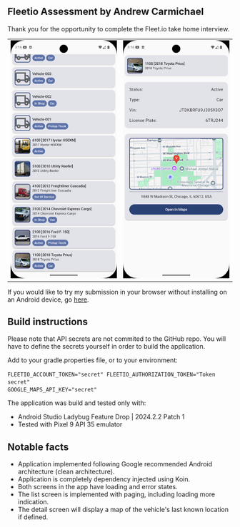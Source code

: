 ## Fleetio Assessment by Andrew Carmichael

Thank you for the opportunity to complete the Fleet.io take home interview.

<table>
    <tr>
        <td><img src="screenshots/list_screen.png" alt="List Screen" style="width:300px; height:auto;"></td>
        <td><img src="screenshots/detail_screen.png" alt="Detail Screen" style="width:300px; height:auto;"></td>
    </tr>
</table>

If you would like to try my submission in your browser without installing on an Android device, go [here](https://appetize.io/app/b_4jrcypyomazgbehiqudnwnjzom).

## Build instructions

Please note that API secrets are not commited to the GitHub repo. You will have to define the secrets
yourself in order to build the application.

Add to your gradle.properties file, or to your environment:

`
FLEETIO_ACCOUNT_TOKEN="secret"
FLEETIO_AUTHORIZATION_TOKEN="Token secret"                                                                       
GOOGLE_MAPS_API_KEY="secret"
`

The application was build and tested only with:
- Android Studio Ladybug Feature Drop | 2024.2.2 Patch 1
- Tested with Pixel 9 API 35 emulator

## Notable facts
- Application implemented following Google recommended Android architecture (clean architecture).
- Application is completely dependency injected using Koin.
- Both screens in the app have loading and error states.
- The list screen is implemented with paging, including loading more indication.
- The detail screen will display a map of the vehicle's last known location if defined.
